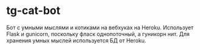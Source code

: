 # tg-cat-bot
Бот с умными мыслями и котиками на вебхуках на Heroku.
Использует Flask и gunicorn, поскольку фласк однопоточный, а гуникорн нит. 
Для хранения умных мыслей используется БД от Heroku.